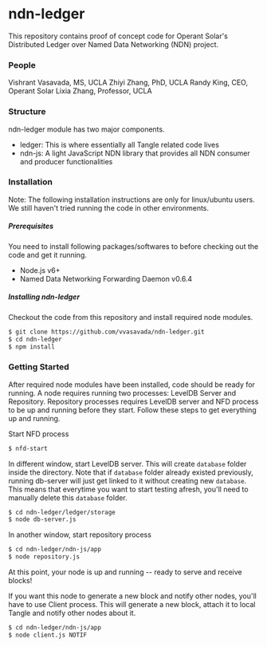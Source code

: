 # ndn-ledger

This repository contains proof of concept code for Operant Solar's Distributed Ledger over Named Data Networking (NDN) project.

### People

Vishrant Vasavada, MS, UCLA
Zhiyi Zhang, PhD, UCLA
Randy King, CEO, Operant Solar
Lixia Zhang, Professor, UCLA

### Structure
ndn-ledger module has two major components.
- ledger: This is where essentially all Tangle related code lives
- ndn-js: A light JavaScript NDN library that provides all NDN consumer and producer functionalities

### Installation

Note: The following installation instructions are only for linux/ubuntu users. We still haven't tried running the code in other environments.

##### Prerequisites

You need to install following packages/softwares to before checking out the code and get it running.

- Node.js v6+
- Named Data Networking Forwarding Daemon v0.6.4

##### Installing ndn-ledger

Checkout the code from this repository and install required node modules.
```sh
$ git clone https://github.com/vvasavada/ndn-ledger.git
$ cd ndn-ledger
$ npm install
```

### Getting Started

After required node modules have been installed, code should be ready for running. A node requires running two processes: LevelDB Server and Repository. Repository processes requires LevelDB server and NFD process to be up and running before they start. Follow these steps to get everything up and running.

Start NFD process

```sh
$ nfd-start
```

In different window, start LevelDB server. This will create `database` folder inside the directory. Note that if `database` folder already existed previously, running db-server will just get linked to it without creating new `database`. This means that everytime you want to start testing afresh, you'll need to manually delete this `database` folder.

```sh
$ cd ndn-ledger/ledger/storage
$ node db-server.js
```

In another window, start repository process

```sh
$ cd ndn-ledger/ndn-js/app
$ node repository.js
```

At this point, your node is up and running -- ready to serve and receive blocks!

If you want this node to generate a new block and notify other nodes, you'll have to use Client process. This will generate a new block, attach it to local Tangle and notify other nodes about it.

```sh
$ cd ndn-ledger/ndn-js/app
$ node client.js NOTIF
```
